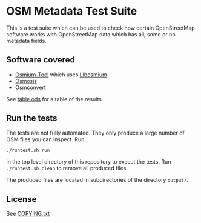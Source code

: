 # OSM Metadata Test Suite

This is a test suite which can be used to check how certain OpenStreetMap software works with
OpenStreetMap data which has all, some or no metadata fields.

## Software covered

* [Osmium-Tool](https://github.com/osmcode/osmium-tool) which uses [Libosmium](https://github.com/osmcode/libosmium)
* [Osmosis](https://wiki.openstreetmap.org/wiki/Osmosis)
* [Osmconvert](https://wiki.openstreetmap.org/wiki/Osmconvert)

See [table.ods](https://github.com/geofabrik/metadata-test/raw/master/table.ods) for a table of the results.

## Run the tests

The tests are not fully automated. They only produce a large number of OSM files you can inspect.
Run

```sh
./runtest.sh run
```

in the top level directory of this repository to execut the tests. Run `./runtest.sh clean` to
remove all produced files.

The produced files are located in subdirectories of the directory `output/`.

## License

See [COPYING.txt](COPYING.txt)
